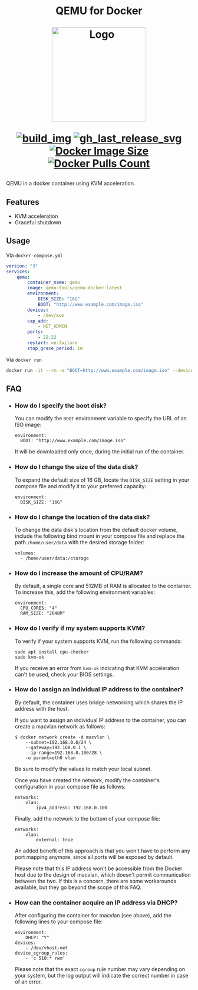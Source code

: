 <h1 align="center">QEMU for Docker
<br />
<p align="center">
<img src="https://github.com/qemu-tools/qemu-docker/raw/master/.github/logo.png" title="Logo" style="max-width:100%;" width="256" />
</p>

<div align="center">

[![build_img]][build_url]
[![gh_last_release_svg]][qemu-docker-hub]
[![Docker Image Size]][qemu-docker-hub]
[![Docker Pulls Count]][qemu-docker-hub]

[build_url]: https://github.com/qemu-tools/qemu-docker/actions
[qemu-docker-hub]: https://hub.docker.com/r/qemu-tools/qemu-docker

[build_img]: https://github.com/qemu-tools/qemu-docker/actions/workflows/build.yml/badge.svg
[Docker Image Size]: https://img.shields.io/docker/image-size/qemu-tools/qemu-docker/latest
[Docker Pulls Count]: https://img.shields.io/docker/pulls/qemu-tools/qemu-docker.svg?style=flat
[gh_last_release_svg]: https://img.shields.io/docker/v/qemu-tools/qemu-docker?arch=amd64&sort=date

</div></h1>
QEMU in a docker container using KVM acceleration.

## Features

 - KVM acceleration
 - Graceful shutdown

## Usage

Via `docker-compose.yml`

```yaml
version: "3"
services:
    qemu:
        container_name: qemu
        image: qemu-tools/qemu-docker:latest
        environment:
            DISK_SIZE: "16G"
            BOOT: "http://www.example.com/image.iso"
        devices:
            - /dev/kvm
        cap_add:
            - NET_ADMIN                       
        ports:
            - 22:22
        restart: on-failure
        stop_grace_period: 1m        
```

Via `docker run`

```bash
docker run -it --rm -e "BOOT=http://www.example.com/image.iso" --device=/dev/kvm --cap-add NET_ADMIN qemu-tools/qemu-docker:latest
```

## FAQ

  * ### How do I specify the boot disk?

    You can modify the `BOOT` environment variable to specify the URL of an ISO image:

    ```
    environment:
      BOOT: "http://www.example.com/image.iso"
    ```
    
    It will be downloaded only once, during the initial run of the container.

  * ### How do I change the size of the data disk?

    To expand the default size of 16 GB, locate the `DISK_SIZE` setting in your compose file and modify it to your preferred capacity:

    ```
    environment:
      DISK_SIZE: "16G"
    ```

  * ### How do I change the location of the data disk?

    To change the data disk's location from the default docker volume, include the following bind mount in your compose file and replace the path `/home/user/data` with the desired storage folder:

    ```
    volumes:
      - /home/user/data:/storage
    ```

  * ### How do I increase the amount of CPU/RAM?

    By default, a single core and 512MB of RAM is allocated to the container. To increase this, add the following environment variables:

    ```
    environment:
      CPU_CORES: "4"
      RAM_SIZE: "2048M"
    ```

  * ### How do I verify if my system supports KVM?

    To verify if your system supports KVM, run the following commands:

    ```
    sudo apt install cpu-checker
    sudo kvm-ok
    ```

    If you receive an error from `kvm-ok` indicating that KVM acceleration can't be used, check your BIOS settings.

  * ### How do I assign an individual IP address to the container?

    By default, the container uses bridge networking which shares the IP address with the host. 

    If you want to assign an individual IP address to the container, you can create a macvlan network as follows:

    ```
    $ docker network create -d macvlan \
        --subnet=192.168.0.0/24 \
        --gateway=192.168.0.1 \
        --ip-range=192.168.0.100/28 \
        -o parent=eth0 vlan
    ```
    
    Be sure to modify the values to match your local subnet. 

    Once you have created the network, modify the container's configuration in your compose file as follows:

    ```
    networks:
        vlan:             
            ipv4_address: 192.168.0.100
    ```
    
    Finally, add the network to the bottom of your compose file:

    ```
    networks:
        vlan:
            external: true
    ```
   
    An added benefit of this approach is that you won't have to perform any port mapping anymore, since all ports will be exposed by default.

    Please note that this IP address won't be accessible from the Docker host due to the design of macvlan, which doesn't permit communication between the two. If this is a concern, there are some workarounds available, but they go beyond the scope of this FAQ.

  * ### How can the container acquire an IP address via DHCP?

    After configuring the container for macvlan (see above), add the following lines to your compose file:

    ```
    environment:
        DHCP: "Y"
    devices:
        - /dev/vhost-net
    device_cgroup_rules:
        - 'c 510:* rwm'
    ```

    Please note that the exact `cgroup` rule number may vary depending on your system, but the log output will indicate the correct number in case of an error.
